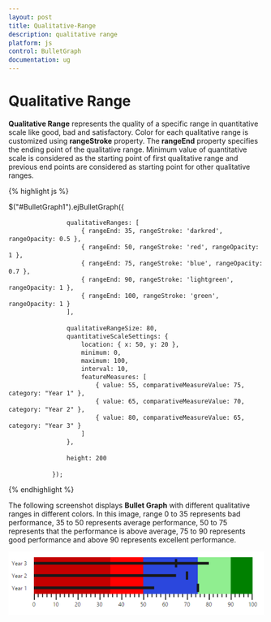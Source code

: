 ```yaml
---
layout: post
title: Qualitative-Range
description: qualitative range
platform: js
control: BulletGraph	
documentation: ug
---
```


# Qualitative Range

**Qualitative Range** represents the quality of a specific range in quantitative scale like good, bad and satisfactory. Color for each qualitative range is customized using **rangeStroke** property. The **rangeEnd** property specifies the ending point of the qualitative range. Minimum value of quantitative scale is considered as the starting point of first qualitative range and previous end points are considered as starting point for other qualitative ranges.

{% highlight js %}



$("#BulletGraph1").ejBulletGraph({                                        

                    qualitativeRanges: [
                        { rangeEnd: 35, rangeStroke: 'darkred', rangeOpacity: 0.5 },
                        { rangeEnd: 50, rangeStroke: 'red', rangeOpacity: 1 },
                        { rangeEnd: 75, rangeStroke: 'blue', rangeOpacity: 0.7 },
                        { rangeEnd: 90, rangeStroke: 'lightgreen', rangeOpacity: 1 },
                        { rangeEnd: 100, rangeStroke: 'green', rangeOpacity: 1 }
                    ],

                    qualitativeRangeSize: 80,
                    quantitativeScaleSettings: {
                        location: { x: 50, y: 20 },
                        minimum: 0,
                        maximum: 100,
                        interval: 10,
                        featureMeasures: [
                            { value: 55, comparativeMeasureValue: 75, category: "Year 1" },
                            { value: 65, comparativeMeasureValue: 70, category: "Year 2" },
                            { value: 80, comparativeMeasureValue: 65, category: "Year 3" }
                        ]
                    },

                    height: 200

                });


{% endhighlight %}



The following screenshot displays **Bullet Graph** with different qualitative ranges in different colors. In this image, range 0 to 35 represents bad performance, 35 to 50 represents average performance, 50 to 75 represents that the performance is above average, 75 to 90 represents good performance and above 90 represents excellent performance.

![](/js/BulletGraph/Qualitative-Range_images/Qualitative-Range_img1.png) 

